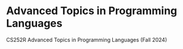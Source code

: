 # Advanced Topics in Programming Languages
CS252R Advanced Topics in Programming Languages (Fall 2024)
